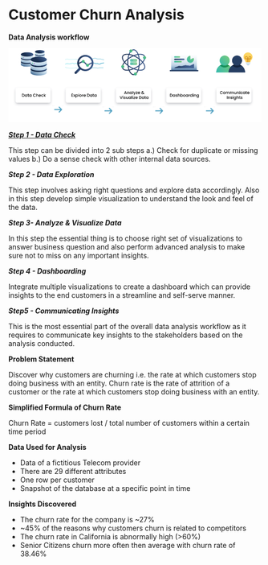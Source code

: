 # Customer Churn Analysis
**Data Analysis workflow**

![DataAnalysisWorkflow](https://github.com/aashisharora13/Customer-Churn-Analysis/blob/main/Data%20Analysis%20Workflow.png)

***<u>Step 1 - Data Check</u>***

This step can be divided into 2 sub steps a.) Check for duplicate or missing values b.) Do a sense check with other internal data sources.

***Step 2 - Data Exploration***

This step involves asking right questions and explore data accordingly. Also in this step develop simple visualization to understand the look and feel of the data.

***Step 3- Analyze & Visualize Data***

In this step the essential thing is to choose right set of visualizations to answer business question and also perform advanced analysis to make sure not to miss on any important insights.

***Step 4 - Dashboarding***

Integrate multiple visualizations to create a dashboard which can provide insights to the end customers in a streamline and self-serve manner.

***Step5 - Communicating Insights***

This is the most essential part of the overall data analysis workflow as it requires to communicate key insights to the stakeholders based on the analysis conducted. 

**Problem Statement**

Discover why customers are churning i.e. the rate at which customers stop doing business with an entity. Churn rate is the rate of attrition of a customer or the rate at which customers stop doing business with an entity.

**Simplified Formula of Churn Rate**

Churn Rate = customers lost / total number of customers within a certain time period

**Data Used for Analysis**

- Data of a fictitious Telecom provider
- There are 29 different attributes
- One row per customer
- Snapshot of the database at a specific point in time

**Insights Discovered**

- The churn rate for the company is ~27%
- ~45% of the reasons why customers churn is related to competitors
- The churn rate in California is abnormally high (>60%)
- Senior Citizens churn more often then average with churn rate of 38.46%
